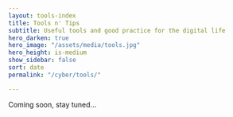 ```yaml
---
layout: tools-index
title: Tools n' Tips
subtitle: Useful tools and good practice for the digital life
hero_darken: true
hero_image: "/assets/media/tools.jpg"
hero_height: is-medium
show_sidebar: false
sort: date
permalink: "/cyber/tools/"

---
```

Coming soon, stay tuned...